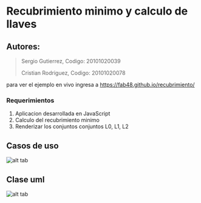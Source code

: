 # Recubrimiento minimo y calculo de llaves

Autores:
--------
> Sergio Gutierrez,   Codigo: 20101020039
> 
> Cristian Rodriguez, Codigo: 20101020078

para ver el ejemplo en vivo ingresa a https://fab48.github.io/recubrimiento/

### Requerimientos

1. Aplicacion desarrollada en JavaScript
2. Calculo del recubrimiento minimo
3. Renderizar los conjuntos conjuntos L0, L1, L2

Casos de uso
------------
![alt tab](https://raw.githubusercontent.com/fab48/recubrimiento/master/caso_de_uso.png)

Clase uml
---------
![alt tab](https://raw.githubusercontent.com/fab48/recubrimiento/taller3/bases.png)
